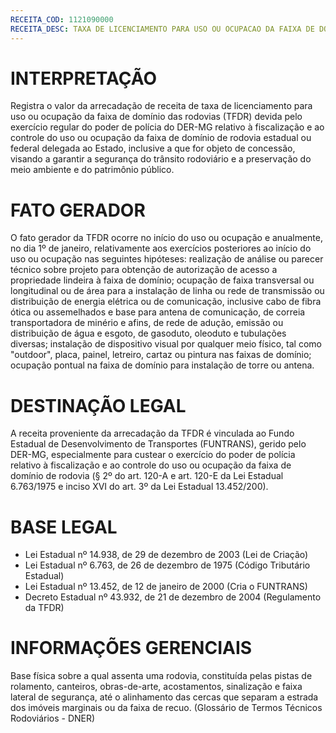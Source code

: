 ```yaml
---
RECEITA_COD: 1121090000
RECEITA_DESC: TAXA DE LICENCIAMENTO PARA USO OU OCUPACAO DA FAIXA DE DOMINIO DAS RODOVIAS - TFDR
---
```

# INTERPRETAÇÃO
Registra o valor da arrecadação de receita de taxa de licenciamento para uso ou ocupação da faixa de domínio das rodovias (TFDR) devida pelo exercício regular do poder de polícia do DER-MG relativo à fiscalização e ao controle do uso ou ocupação da faixa de domínio de rodovia estadual ou federal delegada ao Estado, inclusive a que for objeto de concessão, visando a garantir a segurança do trânsito rodoviário e a preservação do meio ambiente e do patrimônio público.

# FATO GERADOR
O fato gerador da TFDR ocorre no início do uso ou ocupação e anualmente, no dia 1º de janeiro, relativamente aos exercícios posteriores ao início do uso ou ocupação nas seguintes hipóteses: realização de análise ou parecer técnico sobre projeto para obtenção de autorização de acesso a propriedade lindeira à faixa de domínio; ocupação de faixa transversal ou longitudinal ou de área para a instalação de linha ou rede de transmissão ou distribuição de energia elétrica ou de comunicação, inclusive cabo de fibra ótica ou assemelhados e base para antena de comunicação, de correia transportadora de minério e afins, de rede de adução, emissão ou distribuição de água e esgoto, de gasoduto, oleoduto e tubulações diversas; instalação de dispositivo visual por qualquer meio físico, tal como "outdoor", placa, painel, letreiro, cartaz ou pintura nas faixas de domínio; ocupação pontual na faixa de domínio para instalação de torre ou antena.

# DESTINAÇÃO LEGAL
A receita proveniente da arrecadação da TFDR é vinculada ao Fundo Estadual de Desenvolvimento de Transportes (FUNTRANS), gerido pelo DER-MG, especialmente para custear o exercício do poder de polícia relativo à fiscalização e ao controle do uso ou ocupação da faixa de domínio de rodovia (§ 2º do art. 120-A e art. 120-E da Lei Estadual 6.763/1975 e inciso XVI do art. 3º da Lei Estadual 13.452/200).

# BASE LEGAL
- Lei Estadual nº 14.938, de 29 de dezembro de 2003 (Lei de Criação)
- Lei Estadual nº 6.763, de 26 de dezembro de 1975 (Código Tributário Estadual)
- Lei Estadual nº 13.452, de 12 de janeiro de 2000 (Cria o FUNTRANS)
- Decreto Estadual nº 43.932, de 21 de dezembro de 2004 (Regulamento da TFDR)

# INFORMAÇÕES GERENCIAIS
Base física sobre a qual assenta uma rodovia, constituída pelas pistas de rolamento, canteiros, obras-de-arte, acostamentos, sinalização e faixa lateral de segurança, até o alinhamento das cercas que separam a estrada dos imóveis marginais ou da faixa de recuo. (Glossário de Termos Técnicos Rodoviários - DNER)
